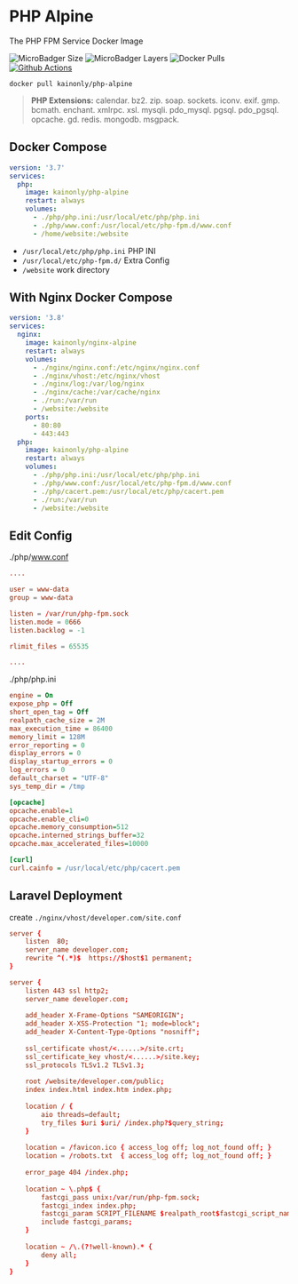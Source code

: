 # PHP Alpine

The PHP FPM Service Docker Image

![MicroBadger Size](https://img.shields.io/microbadger/image-size/kainonly/php-alpine.svg?style=flat-square)
![MicroBadger Layers](https://img.shields.io/microbadger/layers/kainonly/php-alpine.svg?style=flat-square)
![Docker Pulls](https://img.shields.io/docker/pulls/kainonly/php-alpine.svg?style=flat-square)
[![Github Actions](https://img.shields.io/github/workflow/status/docker-maker/php-alpine/release?style=flat-square)](https://github.com/docker-marker/php-alpine/actions)

```shell
docker pull kainonly/php-alpine
```

> **PHP Extensions:** calendar. bz2. zip. soap. sockets. iconv. exif. gmp. bcmath. enchant. xmlrpc. xsl. mysqli. pdo_mysql. pgsql. pdo_pgsql. opcache. gd. redis. mongodb. msgpack.

## Docker Compose

```yml
version: '3.7'
services:
  php:
    image: kainonly/php-alpine
    restart: always
    volumes:
      - ./php/php.ini:/usr/local/etc/php/php.ini
      - ./php/www.conf:/usr/local/etc/php-fpm.d/www.conf
      - /home/website:/website
```

- `/usr/local/etc/php/php.ini` PHP INI
- `/usr/local/etc/php-fpm.d/` Extra Config
- `/website` work directory

## With Nginx Docker Compose

```yml
version: '3.8'
services:
  nginx:
    image: kainonly/nginx-alpine
    restart: always
    volumes:
      - ./nginx/nginx.conf:/etc/nginx/nginx.conf
      - ./nginx/vhost:/etc/nginx/vhost
      - ./nginx/log:/var/log/nginx
      - ./nginx/cache:/var/cache/nginx
      - ./run:/var/run
      - /website:/website
    ports:
      - 80:80
      - 443:443
  php:
    image: kainonly/php-alpine
    restart: always
    volumes:
      - ./php/php.ini:/usr/local/etc/php/php.ini
      - ./php/www.conf:/usr/local/etc/php-fpm.d/www.conf
      - ./php/cacert.pem:/usr/local/etc/php/cacert.pem
      - ./run:/var/run
      - /website:/website

```

## Edit Config

./php/www.conf

```conf
....

user = www-data
group = www-data

listen = /var/run/php-fpm.sock
listen.mode = 0666
listen.backlog = -1

rlimit_files = 65535

....
```

./php/php.ini

```ini
engine = On
expose_php = Off
short_open_tag = Off
realpath_cache_size = 2M
max_execution_time = 86400
memory_limit = 128M
error_reporting = 0
display_errors = 0
display_startup_errors = 0
log_errors = 0
default_charset = "UTF-8"
sys_temp_dir = /tmp

[opcache]
opcache.enable=1
opcache.enable_cli=0
opcache.memory_consumption=512
opcache.interned_strings_buffer=32
opcache.max_accelerated_files=10000

[curl]
curl.cainfo = /usr/local/etc/php/cacert.pem
```

## Laravel Deployment

create `./nginx/vhost/developer.com/site.conf`

```conf
server {
    listen  80;
    server_name developer.com;
    rewrite ^(.*)$  https://$host$1 permanent;
}

server {
    listen 443 ssl http2;
    server_name developer.com;
    
    add_header X-Frame-Options "SAMEORIGIN";
    add_header X-XSS-Protection "1; mode=block";
    add_header X-Content-Type-Options "nosniff";
    
    ssl_certificate vhost/<......>/site.crt;
    ssl_certificate_key vhost/<......>/site.key;
    ssl_protocols TLSv1.2 TLSv1.3;
    
    root /website/developer.com/public;
    index index.html index.htm index.php;
    
    location / {
        aio threads=default;
        try_files $uri $uri/ /index.php?$query_string;
    }
    
    location = /favicon.ico { access_log off; log_not_found off; }
    location = /robots.txt  { access_log off; log_not_found off; }
    
    error_page 404 /index.php;
    
    location ~ \.php$ {
        fastcgi_pass unix:/var/run/php-fpm.sock;
        fastcgi_index index.php;
        fastcgi_param SCRIPT_FILENAME $realpath_root$fastcgi_script_name;
        include fastcgi_params;
    }
    
    location ~ /\.(?!well-known).* {
        deny all;
    }
}
```